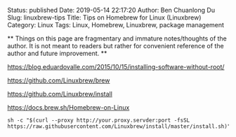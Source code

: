 Status: published
Date: 2019-05-14 22:17:20
Author: Ben Chuanlong Du
Slug: linuxbrew-tips
Title: Tips on Homebrew for Linux (Linuxbrew)
Category: Linux
Tags: Linux, Homebrew, Linuxbrew, package management

**
Things on this page are
fragmentary and immature notes/thoughts of the author.
It is not meant to readers
but rather for convenient reference of the author and future improvement.
**

https://blog.eduardovalle.com/2015/10/15/installing-software-without-root/

https://github.com/Linuxbrew/brew

https://github.com/Linuxbrew/install

https://docs.brew.sh/Homebrew-on-Linux


    sh -c "$(curl --proxy http://your.proxy.servder:port -fsSL https://raw.githubusercontent.com/Linuxbrew/install/master/install.sh)"
